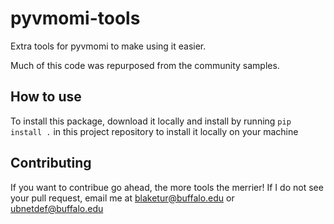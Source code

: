 # pyvmomi-tools
Extra tools for pyvmomi to make using it easier.

Much of this code was repurposed from the community samples.

## How to use
To install this package, download it locally and install by running `pip install .` in this project repository to install it locally on your machine

## Contributing
If you want to contribue go ahead, the more tools the merrier! If I do not see your pull request, email me at [blaketur@buffalo.edu](mailto:blaketur@buffalo.edu) or [ubnetdef@buffalo.edu](mailto:ubnetdef@buffalo.edu)